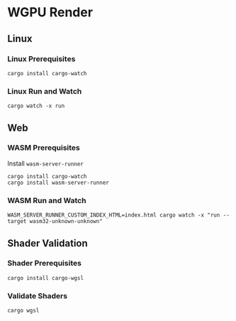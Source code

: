 # WGPU Render

## Linux

### Linux Prerequisites

```SH
cargo install cargo-watch
```

### Linux Run and Watch

```SH
cargo watch -x run
```

## Web

### WASM Prerequisites

Install `wasm-server-runner`

```SH
cargo install cargo-watch
cargo install wasm-server-runner
```

### WASM Run and Watch

```SH
WASM_SERVER_RUNNER_CUSTOM_INDEX_HTML=index.html cargo watch -x "run --target wasm32-unknown-unknown"
```

## Shader Validation

### Shader Prerequisites

```SH
cargo install cargo-wgsl
```

### Validate Shaders

```SH
cargo wgsl
```
